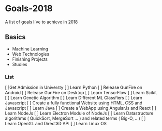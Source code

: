 # Goals-2018
A list of goals I've to achieve in 2018

## Basics
* Machine Learning
* Web Technologies
* Finishing Projects
* Studies

### List
[ ]Get Admission in Universty
[ ] Learn Python
[ ] Release GunFire on Android
[ ] Release GunFire on Desktop
[ ] Learn TensorFlow
[ ] Learn Scikit
[ ] Learn Genetic Algorithm
[ ] Learn Different ML Classfiers
[ ] Learn Javascript
[ ] Create a fully functional Website using HTML, CSS and Javascript
[ ] Learn Java
[ ] Create a WebApp using AngularJs and React
[ ] Learn NodeJs
[ ] Learn Electron Module of NodeJs
[ ] Learn Datastructure algorithms ( QuickSort, MergeSort ... ) and related terms ( Big-O, .. )
[ ] Learn OpenGL and Direct3D API
[ ] Learn Linux OS
